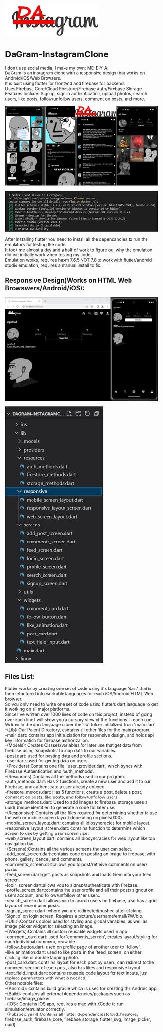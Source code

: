 <p align="left">  
<img src="https://github.com/evilusean/DaGram-InstagramClone/blob/main/Images/DaGram.jpg?raw=true"</left>  
</p>

# DaGram-InstagramClone

I don't use social media, I make my own; ME-DIY-A. </br>
DaGram is an Instagram clone with a responsive design that works on Android/iOS/Web Browsers. </br>
It is built using flutter for frontend and firebase for backend. </br>
Uses Firebase Core/Cloud Firestore/Firebase Auth/Firebase Storage </br>
Features include: Signup, sign in authentication, upload photos, search users, like posts, follow/unfollow users, comment on posts, and more.

<p align="center">  
<img src="https://github.com/evilusean/DaGram-InstagramClone/blob/main/Images/DemoPics/ProjectDisplay.jpg?raw=true"</center>  
</p>

<p align="left">  
<img src="https://github.com/evilusean/DaGram-InstagramClone/blob/main/Images/flutter%20doctor.jpg?raw=true"</left>  
</p>

After installing flutter you need to install all the dependancies to run the emulators for testing the code. </br>
It took me almost a day and a half of work to figure out why the emulation did not initially work when testing my code, </br>
Emulation works, requires haxm 7.6.5 NOT 7.8 to work with flutter/android studio emulation, requires a manual install to fix. </br>

## Responsive Design(Works on HTML Web Browswers/Android/iOS):

<img src="https://github.com/evilusean/DaGram-InstagramClone/blob/main/Images/DemoPics/FinalResponsive.jpg?raw=true" width="600">

<p align="left">  
<img src="https://raw.githubusercontent.com/evilusean/DaGram-InstagramClone/main/Images/DemoPics/FilesList.jpg"</left>  
</p>

## Files List:

Flutter works by creating one set of code using it's language 'dart' that is then refactored into workable languages for each iOS/Android/HTML Web browser. <br>
So you only need to write one set of code using flutters dart language to get it working on all major platforms. </br>
Since I've written over 1000 lines of code on this project, instead of going over each line I will show you a cursory view of the functions in each one. Written in the dart language under the 'lib' folder initialized from 'main.dart' </br>
-(Lib): Our Parent Directory, contains all other files for the main program. </br>
  -main.dart: contains app initializiation for responsive design, and holds api key information for firebase authorization. </br>
-(Models): Creates Classes/variables for later use that get data from firebase using 'snapshots' to map data to our variables. </br>
  -post.dart: used for posting data and profile sections. </br>
  -user.dart: used for getting data on users </br>
-(Providers):Contains one file, 'user_provider.dart', which syncs with Firebase Authentication and 'auth_methods'. </br>
-(Resources):Contains all the methods used in our program. </br>
  -auth_methods.dart: Has 2 functions, create a new user and add it to our Firebase, and authenticate a user already entered. </br>
  -firestore_metods.dart: Has 5 functions, create a post, delete a post, comment on posts, like posts, and follow/unfollow users. </br>
  -storage_methods.dart: Used to add images to firebase_storage uses a uuid(Unique identifier) to generate a code for later use. </br>
-(Responsive): Contains all the files required for determining whether to use the web or mobile screen layout depending on pixels(600). </br>
  -mobile_screen_layout.dart: contains all idiosyncracies for mobile layout.</br>
  -responsive_layout_screen.dart: contains function to determine which screen to use by getting user screen size.</br>
  -web_screen_layout.dart: contains all idiosyncracies for web layout like top navigation bar.</br>
-(Screens):Contains all the various screens the user can select.</br>
  -add_post_screen.dart:contains code on posting an image to firebase, with phone, gallery, cancel, and comments. </br>
  -comments_screen.dart:allows you to post/retreive comments on users posts.</br>
  -feed_screen.dart:gets posts as snapshots and loads them into your feed screen. </br>
  -login_screen.dart:allows you to signup/authenticate with firebase. </br>
  -profile_screen.dart:contains the user profile and all their posts signout on users account, and follow/unfollow other users.</br>
  -search_screen.dart: allows you to search users on firebase, also has a grid layout of recent user posts. </br>
  -signup_screen.dart: where you are redirected/pushed after clicking 'Signup' on login screen. Requires a picture/username/email/PW/bio.</br>
-(Utils):Contains colors used for styling and global variables, as well as image_picker widget for selecting an image. </br>
-(Widgets):Contains all custom reusable widgets used in app. </br>
  -comment_card.dart: used for 'comments_screen', creates layout/styling for each individual comment, reusable. </br>
  -follow_button.dart: used on profile page of another user to 'follow'. </br>
  -like_animation.dart: used to like posts in the 'feed_screen' on either clicking like or double tapping photo. </br>
  -post_card.dart: contains layout for each post by users, can redirect to the comment section of each post, also has likes and responsive layout. </br>
  -text_field_input.dart: contains reusable code layout for text inputs, just replace parameters with what is needed. </br>
Other notable files:</br>
-(Android): contains build.gradle which is used for creating the Android app. </br>
-(Build): contains all external dependancies/packages such as firebase/image_picker </br>
-(iOS): Contains iOS app, requires a mac with XCode to run simulation/emulator correctly. </br>
-(Pubspec.yaml):Contains all flutter dependancies(cloud_firestore, firebase_auth, firebase_core, firebase_storage, flutter_svg, image_picker, uuid). </br>

